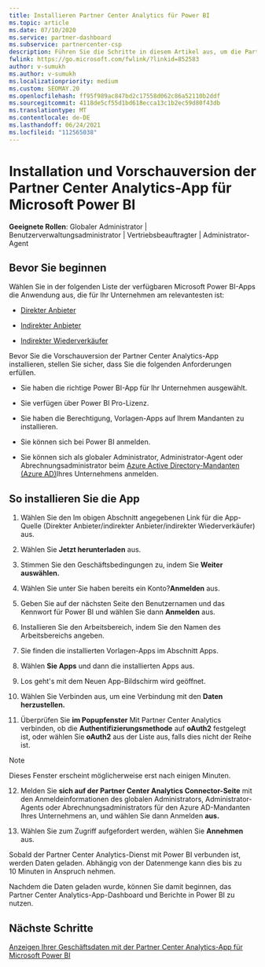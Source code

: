 ```yaml
---
title: Installieren Partner Center Analytics für Power BI
ms.topic: article
ms.date: 07/10/2020
ms.service: partner-dashboard
ms.subservice: partnercenter-csp
description: Führen Sie die Schritte in diesem Artikel aus, um die Partner Center Analytics-App für Power BI (für direkte Partner in CSP) zu installieren und eine Vorschau anzuzeigen.
fwlink: https://go.microsoft.com/fwlink/?linkid=852583
author: v-sumukh
ms.author: v-sumukh
ms.localizationpriority: medium
ms.custom: SEOMAY.20
ms.openlocfilehash: ff95f989ac847bd2c17558d062c86a52110b2ddf
ms.sourcegitcommit: 4118de5cf55d1bd618ecca13c1b2ec59d80f43db
ms.translationtype: MT
ms.contentlocale: de-DE
ms.lasthandoff: 06/24/2021
ms.locfileid: "112565038"
---
```

# <a name="install-and-preview-the-partner-center-analytics-app-for-microsoft-power-bi"></a>Installation und Vorschauversion der Partner Center Analytics-App für Microsoft Power BI


**Geeignete Rollen**: Globaler Administrator | Benutzerverwaltungsadministrator | Vertriebsbeauftragter | Administrator-Agent

## <a name="before-you-begin"></a>Bevor Sie beginnen

Wählen Sie in der folgenden Liste der verfügbaren Microsoft Power BI-Apps die Anwendung aus, die für Ihr Unternehmen am relevantesten ist:

- [Direkter Anbieter](https://appsource.microsoft.com/product/power-bi/partnercenteranalytics.direct_provider_partner_analytics)

- [Indirekter Anbieter](https://appsource.microsoft.com/product/power-bi/partnercenteranalytics.indirect_provider_partner_analytics)

- [Indirekter Wiederverkäufer](https://appsource.microsoft.com/product/power-bi/partnercenteranalytics.indirect_reseller_partner_analytics)

Bevor Sie die Vorschauversion der Partner Center Analytics-App installieren, stellen Sie sicher, dass Sie die folgenden Anforderungen erfüllen.

- Sie haben die richtige Power BI-App für Ihr Unternehmen ausgewählt.

- Sie verfügen über Power BI Pro-Lizenz.

- Sie haben die Berechtigung, Vorlagen-Apps auf Ihrem Mandanten zu installieren.

- Sie können sich bei Power BI anmelden.

- Sie können sich als globaler Administrator, Administrator-Agent oder Abrechnungsadministrator beim [Azure Active Directory-Mandanten (Azure AD)](azure-active-directory-tenants-and-partner-center.md)Ihres Unternehmens anmelden.

## <a name="to-install-the-app"></a>So installieren Sie die App

1. Wählen Sie den Im obigen Abschnitt angegebenen Link für die App-Quelle (Direkter Anbieter/indirekter Anbieter/indirekter Wiederverkäufer) aus.

2. Wählen Sie **Jetzt herunterladen** aus. 

3. Stimmen Sie den Geschäftsbedingungen zu, indem Sie **Weiter auswählen.**

4. Wählen Sie unter Sie haben bereits ein Konto?**Anmelden** aus.

5. Geben Sie auf der nächsten Seite den Benutzernamen und das Kennwort für Power BI und wählen Sie dann **Anmelden** aus.

6. Installieren Sie den Arbeitsbereich, indem Sie den Namen des Arbeitsbereichs angeben.

7. Sie finden die installierten Vorlagen-Apps im Abschnitt Apps.

8. Wählen **Sie Apps** und dann die installierten Apps aus.

9. Los geht's mit dem Neuen App-Bildschirm wird geöffnet.

10. Wählen Sie Verbinden aus, um eine Verbindung mit den **Daten herzustellen.**

11. Überprüfen Sie **im Popupfenster** Mit Partner Center Analytics verbinden, ob die **Authentifizierungsmethode** auf **oAuth2** festgelegt ist, oder wählen Sie **oAuth2** aus der Liste aus, falls dies nicht der Reihe ist. 

> [!NOTE]  
>  Dieses Fenster erscheint möglicherweise erst nach einigen Minuten.

12. Melden Sie **sich auf der Partner Center Analytics Connector-Seite** mit den Anmeldeinformationen des globalen Administrators, Administrator-Agents oder Abrechnungsadministrators für den Azure AD-Mandanten Ihres Unternehmens an, und wählen Sie dann Anmelden **aus.**
 
13. Wählen Sie zum Zugriff aufgefordert werden, wählen Sie **Annehmen** aus. 

Sobald der Partner Center Analytics-Dienst mit Power BI verbunden ist, werden Daten geladen. Abhängig von der Datenmenge kann dies bis zu 10 Minuten in Anspruch nehmen. 

Nachdem die Daten geladen wurde, können Sie damit beginnen, das Partner Center Analytics-App-Dashboard und Berichte in Power BI zu nutzen.

## <a name="next-steps"></a>Nächste Schritte

[Anzeigen Ihrer Geschäftsdaten mit der Partner Center Analytics-App für Microsoft Power BI](power-bi-app-for-direct-partners-use.md)
